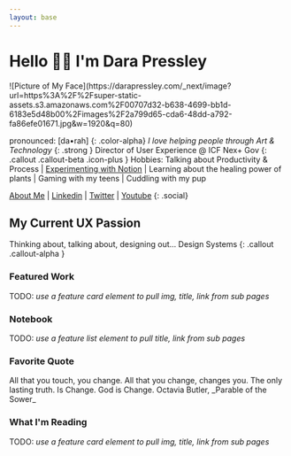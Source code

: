 ```yaml
---
layout: base
---
```


# Hello 🖖🏽 I'm Dara Pressley

<div class="home-hero" markdown="1">
![Picture of My Face](https://darapressley.com/_next/image?url=https%3A%2F%2Fsuper-static-assets.s3.amazonaws.com%2F00707d32-b638-4699-bb1d-6183e5d48b00%2Fimages%2F2a799d65-cda6-48dd-a792-fa86efe01671.jpg&w=1920&q=80)

pronounced: [da•rah]
{: .color-alpha}
_I love helping people through Art & Technology_
{: .strong }
Director of User Experience @ ICF Nex+ Gov
{: .callout .callout-beta .icon-plus }
Hobbies: Talking about Productivity & Process | [Experimenting with Notion](http://youtube.com/notiondiva) |
    Learning about the healing power of plants | Gaming with my teens | Cuddling with my pup
</div>


[About Me](/about) \| [Linkedin](https://www.linkedin.com/in/darapressley/) \| [Twitter](https://mobile.twitter.com/uxdiva) \| [Youtube](https://www.youtube.com/c/notiondiva)
{: .social}

## My Current UX Passion

Thinking about, talking about, designing out... Design Systems
{: .callout .callout-alpha }

### Featured Work

TODO: _use a feature card element to pull img, title, link from sub pages_

### Notebook
TODO: _use a feature list element to pull title, link from sub pages_

### Favorite Quote
<div class="quote" markdown="1">
All that you touch, you change. All that you change, changes you. The only lasting truth. Is Change. God is Change.
Octavia Butler, _Parable of the Sower_
</div>

### What I'm Reading
TODO: _use a feature card element to pull img, title, link from sub pages_
